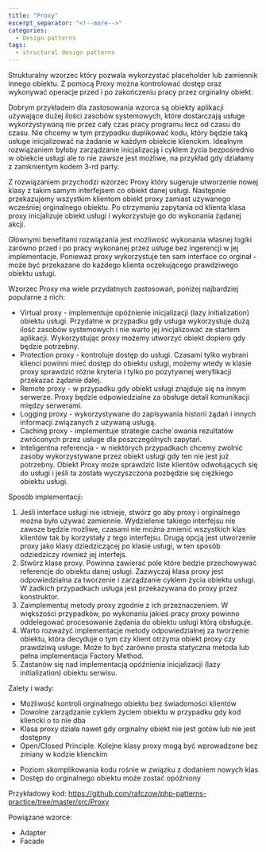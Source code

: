 ```yaml
---
title: "Proxy"
excerpt_separator: "<!--more-->"
categories:
  - Design patterns
tags:
  - structural design patterns
---
```


Strukturalny wzorzec który pozwala wykorzystać placeholder lub zamiennik innego obiektu. Z pomocą Proxy można kontrolować dostęp oraz wykonywać operacje przed i po zakończeniu pracy przez orginalny obiekt.

<!--more-->

Dobrym przykładem dla zastosowania wzorca są obiekty aplikacji używające dużej ilości zasobów systemowych, które dostarczają usługe wykorzystywaną nie przez cały czas pracy programu lecz od czasu do czasu. Nie chcemy w tym przypadku duplikować kodu, który będzie taką usługe inicjalizować na żadanie w każdym obiekcie klienckim. Idealnym rozwiązaniem byłoby zarządzanie inicjalizacją i cyklem życia bezpośrednio w obiekcie usługi ale to nie zawsze jest możliwe, na przykład gdy działamy z zamknientym kodem 3-rd party.

Z rozwiązaniem przychodzi wzorzec Proxy który sugeruje utworzenie nowej klasy z takim samym interfejsem co obiekt danej usługi. Następnie przekazujemy wszystkim klientom obiekt proxy zamiast używanego wcześniej orginalnego obiektu. Po otrzymaniu zapytania od klienta klasa proxy inicjalizuje obiekt usługi i wykorzystuje go do wykonania żądanej akcji.

Głównymi benefitami rozwiązania jest możliwość wykonania własnej logiki zarówno przed i po pracy wykonanej przez usługe bez ingerencji w jej implementacje. Ponieważ proxy wykorzystuje ten sam interface co orginał - może być przekazane do każdego klienta oczekującego prawdziwego obiektu usługi.

Wzorzec Proxy ma wiele przydatnych zastosowań, poniżej najbardziej popularne z nich:
- Virtual proxy - implementuje opóźnienie inicjalizacji (lazy initialization) obiektu usługi. Przydatne w przypadku gdy usługa wykorzystuje dużą ilość zasobów systemowych i nie warto jej inicjalizować ze startem aplikacji. Wykorzystując proxy możemy utworzyć obiekt dopiero gdy będzie potrzebny.
- Protection proxy - kontroluje dostęp do usługi. Czasami tylko wybrani klienci powinni mieć dostęp do obiektu usługi, możemy wtedy w klasie proxy sprawdzić różne kryteria i tylko po pozytywnej weryfikacji przekazać żądanie dalej.
- Remote proxy - w przypadku gdy obiekt usługi znajduje się na innym serwerze. Proxy będzie odpowiedzialne za obsługe detali komunikacji między serwerami.
- Logging proxy - wykorzystywane do zapisywania historii żądań i innych informacji związanych z używaną usługą.
- Caching proxy - implementuje strategie cache`owania rezultatów zwróconych przez usługe dla poszczególnych zapytań.
- Inteligentna referencja - w niektórych przypadkach chcemy zwolnić zasoby wykorzystywane przez obiekt usługi gdy ten nie jest już potrzebny. Obiekt Proxy może sprawdzić liste klientów odwołujących się do usługi i jeśli ta została wyczyszczona pozbędzie się ciężkiego obiektu usługi.

Sposób implementacji:
1. Jeśli interface usługi nie istnieje, stwórz go aby proxy i orginalnego można było używać zamiennie. Wydzielenie takiego interfejsu nie zawsze będzie możliwe, czasami nie można zmienić wszystkich klas klientów tak by korzystały z tego interfejsu. Drugą opcją jest utworzenie proxy jako klasy dziedziczącej po klasie usługi, w ten sposób odziedziczy również jej interfejs.
2. Stwórz klase proxy. Powinna zawierać pole które bedzie przechowywać referencje do obiektu danej usługi. Zazwyczaj klasa proxy jest odpowiedzialna za tworzenie i zarządzanie cyklem życia obiektu usługi. W żadkich przypadkach usługa jest przekazywana do proxy przez konstruktor.
3. Zaimplementuj metody proxy zgodnie z ich przeznaczeniem. W większości przypadków, po wykonaniu jakieś pracy proxy powinno oddelegować procesowanie żądania do obiektu usługi którą obsługuje.
4. Warto rozważyć implementacje metody odpowiedzialnej za tworzenie obiektu, która decyduje o tym czy klient otrzyma obiekt proxy czy prawdziwą usługe. Może to być zarówno prosta statyczna metoda lub pełna implementacja Factory Method.
5. Zastanów się nad implementacją opóźnienia inicjalizacji (lazy initialization) obiektu serwisu.

Zalety i wady:
+ Możliwość kontroli orginalnego obiektu bez świadomości klientów
+ Dowolne zarządzanie cyklem życiem obiektu w przypadku gdy kod kliencki o to nie dba
+ Klasa proxy działa nawet gdy orginalny obiekt nie jest gotów lub nie jest dostępny
+ Open/Closed Principle. Kolejne klasy proxy mogą być wprowadzone bez zmiany w kodzie klienckim
- Poziom skomplikowania kodu rośnie w związku z dodaniem nowych klas
- Dostęp do orginalnego obiektu może zostać opóźniony

Przykładowy kod: https://github.com/rafczow/php-patterns-practice/tree/master/src/Proxy

Powiązane wzorce:
  - Adapter
  - Facade